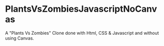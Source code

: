# PlantsVsZombiesJavascriptNoCanvas
A "Plants Vs Zombies" Clone done with Html, CSS &amp; Javascript and without using Canvas.
